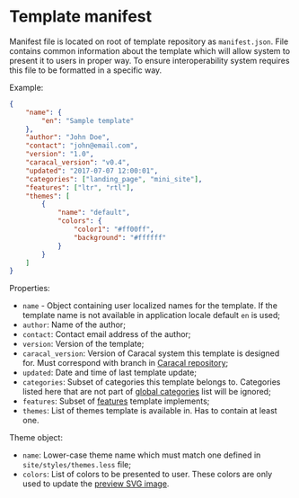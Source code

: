 # Template manifest

Manifest file is located on root of template repository as `manifest.json`. File contains common information about the template which will allow system to present it to users in proper way. To ensure interoperability system requires this file to be formatted in a specific way.

Example:

```json
{
	"name": {
		"en": "Sample template"
	},
	"author": "John Doe",
	"contact": "john@email.com",
	"version": "1.0",
	"caracal_version": "v0.4",
	"updated": "2017-07-07 12:00:01",
	"categories": ["landing_page", "mini_site"],
	"features": ["ltr", "rtl"],
	"themes": [
		{
			"name": "default",
			"colors": {
				"color1": "#ff00ff",
				"background": "#ffffff"
			}
		}
	]
}
```

Properties:
- `name` - Object containing user localized names for the template. If the template name is not available in application locale default `en` is used;
- `author`: Name of the author;
- `contact`: Contact email address of the author;
- `version`: Version of the template;
- `caracal_version`: Version of Caracal system this template is designed for. Must correspond with branch in [Caracal repository](https://github.com/Way2CU/Caracal);
- `updated`: Date and time of last template update;
- `categories`: Subset of categories this template belongs to. Categories listed here that are not part of [global categories](categories.markdown) list will be ignored;
- `features`: Subset of [features](features.markdown) template implements;
- `themes`: List of themes template is available in. Has to contain at least one.

Theme object:
- `name`: Lower-case theme name which must match one defined in `site/styles/themes.less` file;
- `colors`: List of colors to be presented to user. These colors are only used to update the [preview SVG image](preview.markdown).
